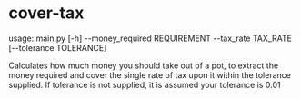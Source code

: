 # cover-tax

usage: main.py [-h] --money_required REQUIREMENT --tax_rate TAX_RATE
               [--tolerance TOLERANCE]
               
Calculates how much money you should take out of a pot, to extract the money required and cover the single rate of tax upon it within the tolerance supplied. If tolerance is not supplied, it is assumed your tolerance is 0.01
